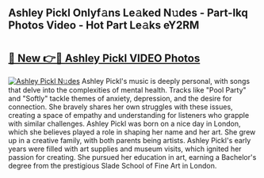 ## Ashley Pickl Onlyf𝚊ns Le𝚊ked N𝚞des - Part-Ikq Photos Video - Hot Part Le𝚊ks eY2RM

# <h2><a href="http://ac31759.deff.icu/?id=Ashley+Pickl">🔗 New 👉🔴 Ashley Pickl VIDEO Photos</a></h2>

[![Ashley Pickl N𝚞des](https://i.imgur.com/rIISA9y.gif)](http://ac31759.deff.icu/?id=Ashley+Pickl)
Ashley Pickl's music is deeply personal, with songs that delve into the complexities of mental health. Tracks like "Pool Party" and "Softly" tackle themes of anxiety, depression, and the desire for connection. She bravely shares her own struggles with these issues, creating a space of empathy and understanding for listeners who grapple with similar challenges. Ashley Pickl was born on a nice day in London, which she believes played a role in shaping her name and her art. She grew up in a creative family, with both parents being artists. Ashley Pickl's early years were filled with art supplies and museum visits, which ignited her passion for creating. She pursued her education in art, earning a Bachelor's degree from the prestigious Slade School of Fine Art in London.
